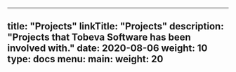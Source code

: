
---
title: "Projects"
linkTitle: "Projects"
description: "Projects that Tobeva Software has been involved with."
date: 2020-08-06
weight: 10
type: docs
menu:
  main:
    weight: 20
---



